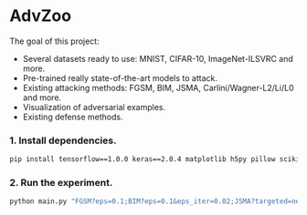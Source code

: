 # AdvZoo

The goal of this project:
* Several datasets ready to use: MNIST, CIFAR-10, ImageNet-ILSVRC and more.
* Pre-trained really state-of-the-art models to attack.
* Existing attacking methods: FGSM, BIM, JSMA, Carlini/Wagner-L2/Li/L0 and more.
* Visualization of adversarial examples.
* Existing defense methods.

### 1. Install dependencies.

```bash
pip install tensorflow==1.0.0 keras==2.0.4 matplotlib h5py pillow scikit-learn click future
```
### 2. Run the experiment.
```bash
python main.py "FGSM?eps=0.1;BIM?eps=0.1&eps_iter=0.02;JSMA?targeted=next;CarliniL2?targeted=next;"
```
